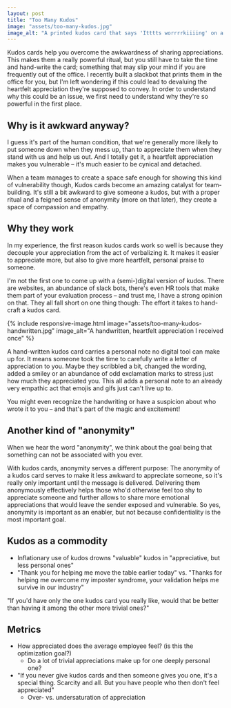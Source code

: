 ```yaml
---
layout: post
title: "Too Many Kudos"
image: "assets/too-many-kudos.jpg"
image_alt: "A printed kudos card that says 'Itttts worrrrkiiiing' on a table"
---
```

Kudos cards help you overcome the awkwardness of sharing appreciations. This makes them a really powerful ritual, but you still have to take the time and hand-write the card; something that may slip your mind if you are frequently out of the office.
I recently built a slackbot that prints them in the office for you, but I'm left wondering if this could lead to devaluing the heartfelt appreciation they're supposed to convey.
In order to understand why this could be an issue, we first need to understand why they're so powerful in the first place.

## Why is it awkward anyway?

I guess it's part of the human condition, that we're generally more likely to put someone down when they mess up, than to appreciate them when they stand with us and help us out. And I totally get it, a heartfelt appreciation makes you vulnerable – it's much easier to be cynical and detached.

When a team manages to create a space safe enough for showing this kind of vulnerability though, Kudos cards become an amazing catalyst for team-building. It's still a bit awkward to give someone a kudos, but with a proper ritual and a feigned sense of anonymity (more on that later), they create a space of compassion and empathy.

## Why they work

In my experience, the first reason kudos cards work so well is because they decouple your appreciation from the act of verbalizing it. It makes it easier to appreciate more, but also to give more heartfelt, personal praise to someone.

I'm not the first one to come up with a (semi-)digital version of kudos. There are websites, an abundance of slack bots, there's even HR tools that make them part of your evaluation process – and trust me, I have a strong opinion on that. They all fall short on one thing though: The effort it takes to hand-craft a kudos card.

{% include responsive-image.html image="assets/too-many-kudos-handwritten.jpg" image_alt="A handwritten, heartfelt appreciation I received once" %}

A hand-written kudos card carries a personal note no digital tool can make up for. It means someone took the time to carefully write a letter of appreciation to you. Maybe they scribbled a bit, changed the wording, added a smiley or an abundance of odd exclamation marks to stress just how much they appreciated you. This all adds a personal note to an already very empathic act that emojis and gifs just can't live up to.

You might even recognize the handwriting or have a suspicion about who wrote it to you – and that's part of the magic and excitement!

## Another kind of "anonymity"

When we hear the word "anonymity", we think about the goal being that something can not be associated with you ever.

With kudos cards, anonymity serves a different purpose: The anonymity of a kudos card serves to make it less awkward to appreciate someone, so it's really only important until the message is delivered. Delivering them anonymously effectively helps those who'd otherwise feel too shy to appreciate someone and further allows to share more emotional appreciations that would leave the sender exposed and vulnerable. So yes, anonymity is important as an enabler, but not because confidentiality is the most important goal.

## Kudos as a commodity

- Inflationary use of kudos drowns "valuable" kudos in "appreciative, but less personal ones"
- "Thank you for helping me move the table earlier today" vs. "Thanks for helping me overcome my imposter syndrome, your validation helps me survive in our industry"

"If you'd have only the one kudos card you really like, would that be better than having it among the other more trivial ones?"

## Metrics

- How appreciated does the average employee feel? (is this the optimization goal?)
  - Do a lot of trivial appreciations make up for one deeply personal one?
- "If you never give kudos cards and then someone gives you one, it's a special thing. Scarcity and all. But you have people who then don't feel appreciated"
  - Over- vs. undersaturation of appreciation
